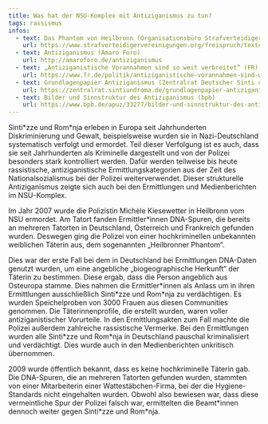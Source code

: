 ```yaml
---
title: Was hat der NSU-Komplex mit Antiziganismus zu tun?
tags: rassismus
infos:
  - text: Das Phantom von Heilbronn (Organisationsbüro Strafverteidigervereinigungen)
    url: https://www.strafverteidigervereinigungen.org/freispruch/texte/lipphardt_h11_phantom.html
  - text: Antiziganismus (Amaro Foro)
    url: http://amaroforo.de/antiziganismus
  - text: „Antiziganistische Vorannahmen sind so weit verbreitet“ (FR)
    url: https://www.fr.de/politik/antiziganistische-vorannahmen-sind-weit-verbreitet-11945882.html
  - text: Grundlagenpapier Antiziganismus (Zentralrat Deutscher Sinti und Roma)
    url: https://zentralrat.sintiundroma.de/grundlagenpapier-antiziganismus/
  - text: Bilder und Sinnstruktur des Antiziganismus (bpb)
    url: https://www.bpb.de/apuz/33277/bilder-und-sinnstruktur-des-antiziganismus?p=all
---
```


Sinti\*zze und Rom\*nja erleben in Europa seit Jahrhunderten Diskriminierung und Gewalt, beispielsweise wurden sie in Nazi-Deutschland systematisch verfolgt und ermordet. Teil dieser Verfolgung ist es auch, dass sie seit Jahrhunderten als Kriminelle dargestellt und von der Polizei besonders stark kontrolliert werden. Dafür werden teilweise bis heute rassistische, antiziganistische Ermittlungskategorien aus der Zeit des Nationalsozialismus bei der Polizei weiterverwendet. Dieser strukturelle Antiziganismus zeigte sich auch bei den Ermittlungen und Medienberichten im NSU-Komplex.

Im Jahr 2007 wurde die Polizistin Michèle Kiesewetter in Heilbronn vom NSU ermordet. Am Tatort fanden Ermittler\*innen DNA-Spuren, die bereits an mehreren Tatorten in Deutschland, Österreich und Frankreich gefunden wurden. Deswegen ging die Polizei von einer hochkriminellen unbekannten weiblichen Täterin aus, dem sogenannten „Heilbronner Phantom“.

Dies war der erste Fall bei dem in Deutschland bei Ermittlungen DNA-Daten genutzt wurden, um eine angebliche „biogeographische Herkunft“ der Täterin zu bestimmen. Diese ergab, dass die Person angeblich aus Osteuropa stamme. Dies nahmen die Ermittler\*innen als Anlass um in ihren Ermittlungen ausschließlich Sinti\*zze und Rom\*nja zu verdächtigen. Es wurden Speichelproben von 3000 Frauen aus diesen Communities genommen. Die Täterinnenprofile, die erstellt wurden, waren voller antiziganistischer Vorurteile. In den Ermittlungsakten zum Fall machte die Polizei außerdem zahlreiche rassistische Vermerke. Bei den Ermittlungen wurden alle Sinti\*zze und Rom\*nja in Deutschland pauschal kriminalisiert und verdächtigt. Dies wurde auch in den Medienberichten unkritisch übernommen.

2009 wurde öffentlich bekannt, dass es keine hochkriminelle Täterin gab. Die DNA-Spuren, die an mehreren Tatorten gefunden wurden, stammten von einer Mitarbeiterin einer Wattestäbchen-Firma, bei der die Hygiene-Standards nicht eingehalten wurden. Obwohl also bewiesen war, dass diese vermeintliche Spur der Polizei falsch war, ermittelten die Beamt\*innen dennoch weiter gegen Sinti\*zze und Rom\*nja. 
